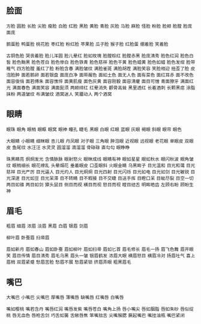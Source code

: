 ## 脸面

`方脸`
`圆脸`
`长脸`
`尖脸`
`瘦脸`
`白脸`
`红脸`
`黑脸`
`黄脸`
`青脸`
`灰脸`
`马脸`
`麻脸`
`怪脸`
`粉脸`
`脸颊`
`脸膛`
`脸庞`
`面庞`

`鹅蛋脸`
`鸭蛋脸`
`桃花脸`
`枣红脸`
`粉红脸`
`苹果脸`
`瓜子脸`
`猴子脸`
`红脸蛋`
`绷着脸`
`笑着脸`

`古铜色脸`
`哭丧着脸`
`脸儿浑圆`
`脸儿晕红`
`脸如玫瑰`
`脸膛棕红`
`脸膛赤黑`
`脸庞清秀`
`脸色红润`
`脸色白皙`
`脸色黝黑`
`脸色苍白`
`脸色惨白`
`脸色铁青`
`脸色慈祥`
`脸色干黄`
`脸色蜡黄`
`脸色如蜡`
`脸色发绀`
`脸带稚气`
`四方脸膛`
`羞红了脸`
`粉脸含春`
`满脸皱纹`
`满脸雀斑`
`满脸胡茬`
`满脸笑容`
`笑脸相迎`
`扭歪了脸`
`皮泡脸肿`
`面若鹅卵`
`面若银盘`
`面庞白净`
`面带赧色`
`面如土色`
`面无人色`
`面有菜色`
`面红耳赤`
`面不改色`
`面容俊俏`
`面若傅朱`
`面容憔悴`
`面黄肌瘦`
`面色灰黄`
`面容刚毅`
`面容清癯`
`面目可憎`
`青面獠牙`
`满面红光`
`满面春色`
`满面笑容`
`满面髭须`
`两颊绯红`
`红晕消失`
`颧骨高耸`
`黑里透红`
`长着酒刺`
`长颗黑痣`
`涂脂抹粉`
`两道皱纹`
`布满皱纹`
`酒窝迷人`
`笑靥动人`
`两个酒窝`

## 眼睛

`眼珠`
`眼角`
`眼梢`
`眼眶`
`眼窝`
`眼神`
`瞳孔`
`睫毛`
`黑眼`
`白眼`
`红眼`
`蓝眼`
`灰眼`
`褐眼`
`斜眼`
`眼帘`
`眼色`

`大眼睛`
`小眼睛`
`细眯眼`
`杏儿眼`
`丹凤眼`
`对子眼`
`三角眼`
`肿泡眼`
`近视眼`
`远视眼`
`老花眼`
`单眼皮`
`双眼皮`
`鱼尾纹`
`水汪汪`
`水灵灵`
`圆溜溜`
`滴溜溜`
`骨碌碌`
`直勾勾`
`眼睁睁`

`珠黑睛亮`
`炯炯发光`
`含情脉脉`
`眼射怒火`
`眼眯成线`
`眼睛有神`
`眼如星星`
`眼如秋水`
`眼闪秋波`
`眼角皱纹`
`眼梢细长`
`眼花缭乱`
`头晕烟花`
`垂着眼皮`
`口歪眼斜`
`火眼金睛`
`乌黑眸子`
`目光温和`
`目光和蔼`
`目光慈祥`
`目光严厉`
`目光逼人`
`目光灼人`
`目光炯炯`
`目光四射`
`目光闪烁`
`目光如电`
`目光如剑`
`目光敏锐`
`目光深邃`
`目光如豆`
`目光呆滞`
`目不转睛`
`目不暇接`
`目不交睫`
`目送手挥`
`目瞪口呆`
`目眦尽裂`
`目空一切`
`两目如锥`
`两目如剑`
`獐头鼠目`
`侧目而视`
`横目而视`
`怒目而视`
`瞠目结舌`
`明眸皓齿`
`左顾右盼`
`顾盼生神`

## 眉毛

`粗眉`
`细眉`
`浓眉`
`淡眉`
`黑眉`
`白眉`
`银眉`
`剑眉`

`柳叶眉`
`卧蚕眉`
`扫帚眉`

`眉如新月`
`眉如春山`
`眉如卧蚕`
`眉如柳叶`
`眉如扫帚`
`眉如匕首`
`眉毛修长`
`眉毛一扬`
`眉飞色舞`
`眉开眼笑`
`眉目传情`
`眉目清秀`
`眉毛乌黑`
`眉头一皱`
`银眉鹤发`
`浓眉大眼`
`横眉怒目`
`横眉冷对`
`扬眉吐气`
`喜上眉梢`
`双眉紧蹙`
`愁眉苦脸`
`愁眉不展`
`愁眉紧锁`
`挤眉弄眼`
`粗黑眉毛`

## 嘴巴

`大嘴巴`
`小嘴巴`
`尖嘴巴`
`厚嘴唇`
`薄嘴唇`
`缺嘴唇`
`红嘴唇`
`白嘴唇`

`嘴如樱桃`
`嘴若含丹`
`嘴唇红润`
`嘴唇发紫`
`嘴唇苍白`
`嘴角上扬`
`唇小嘴尖`
`唇如胭脂`
`唇如朱砂`
`唇似绽桃`
`唇无血色`
`唇枪舌剑`
`巧舌如簧`
`舌敞唇焦`
`笨嘴拙舌`
`尖嘴猴腮`
`撅起嘴巴`
`嘴挂油瓶`
`嘴巴紧闭`